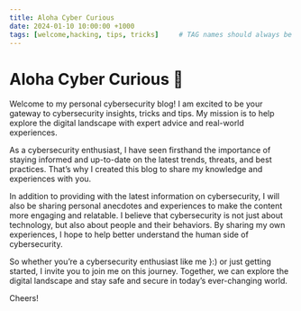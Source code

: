 ```yaml
---
title: Aloha Cyber Curious
date: 2024-01-10 10:00:00 +1000
tags: [welcome,hacking, tips, tricks]     # TAG names should always be lowercase
---
```


# Aloha Cyber Curious 👋

Welcome to my personal cybersecurity blog! I am excited to be your gateway to cybersecurity insights, tricks and tips. My mission is to help explore the digital landscape with expert advice and real-world experiences.

As a cybersecurity enthusiast, I have seen firsthand the importance of staying informed and up-to-date on the latest trends, threats, and best practices. That’s why I created this blog to share my knowledge and experiences with you.

In addition to providing with the latest information on cybersecurity, I will also be sharing personal anecdotes and experiences to make the content more engaging and relatable. I believe that cybersecurity is not just about technology, but also about people and their behaviors. By sharing my own experiences, I hope to help better understand the human side of cybersecurity.

So whether you’re a cybersecurity enthusiast like me }:) or just getting started, I invite you to join me on this journey. Together, we can explore the digital landscape and stay safe and secure in today’s ever-changing world.

Cheers!